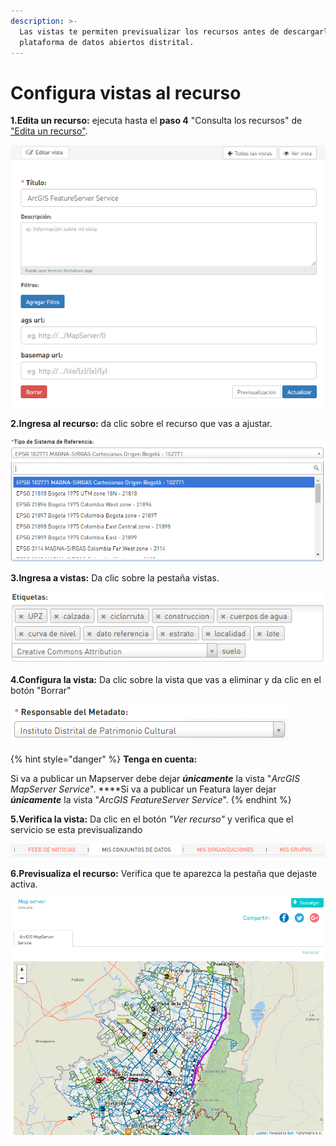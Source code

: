 ```yaml
---
description: >-
  Las vistas te permiten previsualizar los recursos antes de descargarlos de la
  plataforma de datos abiertos distrital.
---
```


# Configura vistas al recurso

**1.Edita un recurso:** ejecuta hasta el **paso 4** "Consulta los recursos" de ["Edita un recurso"](https://datosbogota.gitbook.io/manual-usuario/agregar-un-conjunto-de-datos-o-dataset/edita-un-recurso). 

![](.gitbook/assets/image%20%28140%29.png)

**2.Ingresa al recurso:** da clic sobre el recurso que vas a ajustar.

![](.gitbook/assets/image%20%2864%29.png)

**3.Ingresa a vistas:** Da clic sobre la pestaña vistas.

![](.gitbook/assets/image%20%28154%29.png)

**4.Configura la vista:** Da clic sobre la vista que vas a eliminar y da clic en el botón "Borrar"

![](.gitbook/assets/image%20%28142%29.png)

{% hint style="danger" %}
**Tenga en cuenta:**

Si va a publicar un Mapserver debe dejar _**únicamente**_ la vista "_ArcGIS MapServer Service_".        ****Si va a publicar un Featura layer  dejar _**únicamente**_ la vista "_ArcGIS FeatureServer Service_".
{% endhint %}

**5.Verifica la vista:** Da clic en el botón _"Ver recurso"_ y verifica que el servicio se esta previsualizando

![](.gitbook/assets/image%20%2846%29.png)

**6.Previsualiza el recurso:** Verifica que te aparezca la pestaña que dejaste activa.

![](.gitbook/assets/image%20%2833%29.png)

